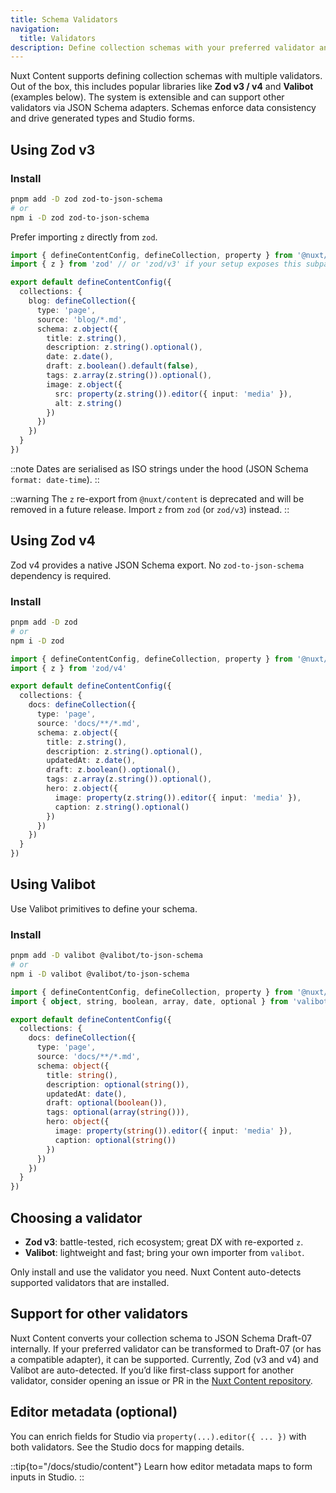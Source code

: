 ```yaml
---
title: Schema Validators
navigation:
  title: Validators
description: Define collection schemas with your preferred validator and full type-safety.
---
```


Nuxt Content supports defining collection schemas with multiple validators. Out of the box, this includes popular libraries like **Zod v3 / v4** and **Valibot** (examples below). The system is extensible and can support other validators via JSON Schema adapters. Schemas enforce data consistency and drive generated types and Studio forms.

## Using Zod v3


### Install

```bash
pnpm add -D zod zod-to-json-schema
# or
npm i -D zod zod-to-json-schema
```

Prefer importing `z` directly from `zod`.

```ts [content.config.ts]
import { defineContentConfig, defineCollection, property } from '@nuxt/content'
import { z } from 'zod' // or 'zod/v3' if your setup exposes this subpath

export default defineContentConfig({
  collections: {
    blog: defineCollection({
      type: 'page',
      source: 'blog/*.md',
      schema: z.object({
        title: z.string(),
        description: z.string().optional(),
        date: z.date(),
        draft: z.boolean().default(false),
        tags: z.array(z.string()).optional(),
        image: z.object({
          src: property(z.string()).editor({ input: 'media' }),
          alt: z.string()
        })
      })
    })
  }
})
```

::note
Dates are serialised as ISO strings under the hood (JSON Schema `format: date-time`).
::

::warning
The `z` re-export from `@nuxt/content` is deprecated and will be removed in a future release. Import `z` from `zod` (or `zod/v3`) instead.
::

## Using Zod v4

Zod v4 provides a native JSON Schema export. No `zod-to-json-schema` dependency is required.

### Install

```bash
pnpm add -D zod
# or
npm i -D zod
```

```ts [content.config.ts]
import { defineContentConfig, defineCollection, property } from '@nuxt/content'
import { z } from 'zod/v4'

export default defineContentConfig({
  collections: {
    docs: defineCollection({
      type: 'page',
      source: 'docs/**/*.md',
      schema: z.object({
        title: z.string(),
        description: z.string().optional(),
        updatedAt: z.date(),
        draft: z.boolean().optional(),
        tags: z.array(z.string()).optional(),
        hero: z.object({
          image: property(z.string()).editor({ input: 'media' }),
          caption: z.string().optional()
        })
      })
    })
  }
})
```

## Using Valibot

Use Valibot primitives to define your schema.
### Install

```bash
pnpm add -D valibot @valibot/to-json-schema
# or
npm i -D valibot @valibot/to-json-schema
```

```ts [content.config.ts]
import { defineContentConfig, defineCollection, property } from '@nuxt/content'
import { object, string, boolean, array, date, optional } from 'valibot'

export default defineContentConfig({
  collections: {
    docs: defineCollection({
      type: 'page',
      source: 'docs/**/*.md',
      schema: object({
        title: string(),
        description: optional(string()),
        updatedAt: date(),
        draft: optional(boolean()),
        tags: optional(array(string())),
        hero: object({
          image: property(string()).editor({ input: 'media' }),
          caption: optional(string())
        })
      })
    })
  }
})
```

## Choosing a validator

- **Zod v3**: battle-tested, rich ecosystem; great DX with re-exported `z`.
- **Valibot**: lightweight and fast; bring your own importer from `valibot`.

Only install and use the validator you need. Nuxt Content auto-detects supported validators that are installed.

## Support for other validators

Nuxt Content converts your collection schema to JSON Schema Draft-07 internally. If your preferred validator can be transformed to Draft-07 (or has a compatible adapter), it can be supported. Currently, Zod (v3 and v4) and Valibot are auto-detected. If you’d like first-class support for another validator, consider opening an issue or PR in the [Nuxt Content repository](https://github.com/nuxt/content).

## Editor metadata (optional)

You can enrich fields for Studio via `property(...).editor({ ... })` with both validators. See the Studio docs for mapping details.

::tip{to="/docs/studio/content"}
Learn how editor metadata maps to form inputs in Studio.
::



